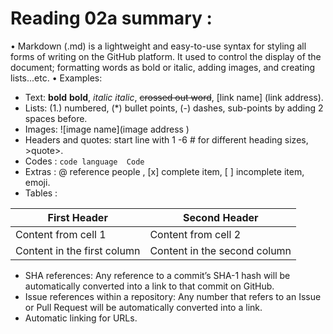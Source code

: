 # Reading 02a summary :
•	Markdown (.md) is a lightweight and easy-to-use syntax for styling all forms of writing on the GitHub platform. It used to control the display of the document; formatting words as bold or italic, adding images, and creating lists...etc.
•	Examples:
-	Text: **bold** __bold__, *italic* _italic_, ~~crossed out word~~,    [link name] (link address).
-	Lists: (1.) numbered, (*) bullet points, (-) dashes, sub-points by adding 2 spaces before.
-	Images: ![image name](image address )
-	Headers and quotes: start line with 1 -6 # for different heading sizes, >quote>.
-	Codes :  ``` code language 
             Code
                ```
-	Extras : @ reference people , [x] complete item, [ ]  incomplete item, emoji.
-	Tables :

First Header | Second Header
------------ | -------------
Content from cell 1 | Content from cell 2
Content in the first column | Content in the second column

-	SHA references: Any reference to a commit’s SHA-1 hash will be automatically converted into a link to that commit on GitHub.
-	Issue references within a repository: Any number that refers to an Issue or Pull Request will be automatically converted into a link.
-	Automatic linking for URLs.
